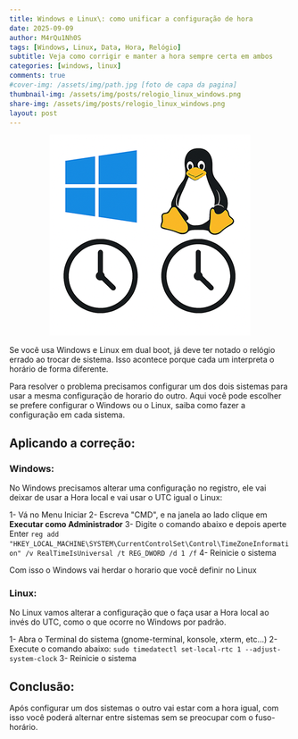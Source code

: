 ```yaml
---
title: Windows e Linux\: como unificar a configuração de hora
date: 2025-09-09
author: M4rQu1Nh0S
tags: [Windows, Linux, Data, Hora, Relógio]
subtitle: Veja como corrigir e manter a hora sempre certa em ambos
categories: [windows, linux]
comments: true
#cover-img: /assets/img/path.jpg [foto de capa da pagina]
thumbnail-img: /assets/img/posts/relogio_linux_windows.png
share-img: /assets/img/posts/relogio_linux_windows.png
layout: post
---
```


<p align='center'><img alt='ilustração de um relogio abaixo da logo do windows e do linux' src="/assets/img/posts/relogio_linux_windows.png"/></p>
Se você usa Windows e Linux em dual boot, já deve ter notado o relógio errado ao trocar de sistema. Isso acontece porque cada um interpreta o horário de forma diferente.

Para resolver o problema precisamos configurar um dos dois sistemas para usar a mesma configuração de horario do outro. Aqui você pode escolher se prefere configurar o Windows ou o Linux, saiba como fazer a configuração em cada sistema.

## Aplicando a correção:

### Windows:
No Windows precisamos alterar uma configuração no registro, ele vai deixar de usar a Hora local e vai usar o UTC igual o Linux:

1- Vá no Menu Iniciar
2- Escreva "CMD", e na janela ao lado clique em **Executar como Administrador**
3- Digite o comando abaixo e depois aperte Enter
`reg add "HKEY_LOCAL_MACHINE\SYSTEM\CurrentControlSet\Control\TimeZoneInformation" /v RealTimeIsUniversal /t REG_DWORD /d 1 /f`
4- Reinicie o sistema

Com isso o Windows vai herdar o horario que você definir no Linux

### Linux:
No Linux vamos alterar a configuração que o faça usar a Hora local ao invés do UTC, como o que ocorre no Windows por padrão.

1- Abra o Terminal do sistema (gnome-terminal, konsole, xterm, etc...)
2- Execute o comando abaixo:
`sudo timedatectl set-local-rtc 1 --adjust-system-clock`
3- Reinicie o sistema

## Conclusão:
Após configurar um dos sistemas o outro vai estar com a hora igual, com isso você poderá alternar entre sistemas sem se preocupar com o fuso-horário.